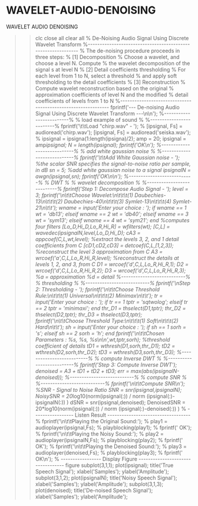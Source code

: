 # WAVELET-AUDIO-DENOISING
WAVELET AUDIO DENOISING
>> clc
close all
clear all
% De-Noising Audio Signal Using Discrete Wavelet Transform
%-------------------------------------------------------------
% The de-noising procedure proceeds in three steps:
% [1] Decomposition
% Choose a wavelet, and choose a level N. Compute
% the wavelet decomposition of the signal s at level N
% [2] Detail coefficients thresholding
% For each level from 1 to N, select a threshold
% and apply soft thresholding to the detail coefficients
% [3] Reconstruction
% Compute wavelet reconstruction based on the original
% approximation coefficients of level N and the modified
% detail coefficients of levels from 1 to N
%-------------------------------------------------------------
fprintf('--- De-noising Audio Signal Using Discrete Wavelet Transform ---\n\n');
%-------------------------%
% load example of sound %
%-------------------------%
fprintf('\t\tLoad "chirp.wav" - ');
% [ipsignal, Fs] = audioread('chirp.wav');
[ipsignal, Fs] = audioread('seiska.wav');
% ipsignal = ipsigna(1:length(ipsigna)/2);
amp = 20;
ipsignal = amp*ipsignal;
N = length(ipsignal);
fprintf('OK\n');
%----------------------------%
% add white gaussian noise %
%----------------------------%
fprintf('\t\tAdd White Gaussian noise - ');
%the scalar SNR specifies the signal-to-noise ratio per sample, in dB
sn = 5;
%add white gaussian noise to a signal
ipsignalN = awgn(ipsignal,sn);
fprintf('OK\n\n');
%---------------------------%
% DWT %
% wavelet decomposition %
%---------------------------%
fprintf('Step 1: Decompose Audio Signal - ');
level = 3;
fprintf('\n\t\tChoose Wavelet:\n\t\t\t(1) Daubechies-13\n\t\t\t(2) Daubechies-40\n\t\t\t(3) Symlet-13\n\t\t\t(4) Symlet-21\n\t\t');
wname = input('Enter your choice : ');
if wname == 1
wt = 'db13';
elseif wname == 2
wt = 'db40';
elseif wname == 3
wt = 'sym13';
elseif wname == 4
wt = 'sym21';
end
%computes four filters
[Lo_D,Hi_D,Lo_R,Hi_R] = wfilters(wt);
[C,L] = wavedec(ipsignalN,level,Lo_D,Hi_D);
cA3 = appcoef(C,L,wt,level);
%extract the levels 3, 2, and 1 detail coefficients from C
[cD1,cD2,cD3] = detcoef(C,L,[1,2,3]);
%reconstruct the level 3 approximation from C
A3 = wrcoef('a',C,L,Lo_R,Hi_R,level);
%reconstruct the details at levels 1, 2, and 3, from C
D1 = wrcoef('d',C,L,Lo_R,Hi_R,1);
D2 = wrcoef('d',C,L,Lo_R,Hi_R,2);
D3 = wrcoef('d',C,L,Lo_R,Hi_R,3);
%a = approximation
%d = detail
%---------------------------%
% thresholding %
%---------------------------%
fprintf('\nStep 2: Thresholding - ');
fprintf('\n\t\tChoose Threshold Rule:\n\t\t\t(1) Universal\n\t\t\t(2) Minimax\n\t\t');
tr = input('Enter your choice : ');
if tr == 1
tptr = 'sqtwolog';
elseif tr == 2
tptr = 'minimaxi';
end
thr_D1 = thselect(D1,tptr);
thr_D2 = thselect(D2,tptr);
thr_D3 = thselect(D3,tptr);
fprintf('\n\t\tChoose Threshold Type:\n\t\t\t(1) Soft\n\t\t\t(2) Hard\n\t\t');
sh = input('Enter your choice : ');
if sh == 1
sorh = 's';
elseif sh == 2
sorh = 'h';
end
fprintf('\n\t\tChosen Parameters : %s, %s, %s\n\n',wt,tptr,sorh);
%threshold coefficient of details
tD1 = wthresh(D1,sorh,thr_D1);
tD2 = wthresh(D2,sorh,thr_D2);
tD3 = wthresh(D3,sorh,thr_D3);
%--------------------------%
% compute Inverse DWT %
%--------------------------%
fprintf('Step 3: Compute Inverse DWT');
denoised = A3 + tD1 + tD2 + tD3;
err = max(abs(ipsignalN-denoised));
%---------------------------%
% compute SNR %
%---------------------------%
fprintf('\n\t\tCompute SNR\n');
%SNR - Signal to Noise Ratio
SNR = snr(ipsignal,ipsignalN);
NoisySNR = 20*log10(norm(ipsignal(:)) / norm (ipsignal(:)-ipsignalN(:)) )
dSNR = snr(ipsignal,denoised);
DenoisedSNR = 20*log10(norm(ipsignal(:)) / norm (ipsignal(:)-denoised(:)) )
% ----------------- Listen Result -----------------------------------
% fprintf('\n\t\tPlaying the Original Sound:');
% play1 = audioplayer(ipsignal,Fs);
% playblocking(play1);
% fprintf(' OK');
% fprintf('\n\t\tPlaying the Noisy Sound:');
% play2 = audioplayer(ipsignalN,Fs);
% playblocking(play2);
% fprintf(' OK');
% fprintf('\n\t\tPlaying the Denoised Sound:');
% play3 = audioplayer(denoised,Fs);
% playblocking(play3);
% fprintf(' OK\n');
% ----------------- Display Figure ----------------------------------
figure
subplot(3,1,1); plot(ipsignal); title('True Speech Signal');
xlabel('Samples'); ylabel('Amplitude');
subplot(3,1,2); plot(ipsignalN); title('Noisy Speech Signal');
xlabel('Samples'); ylabel('Amplitude');
subplot(3,1,3); plot(denoised); title('De-noised Speech Signal');
xlabel('Samples'); ylabel('Amplitude');

